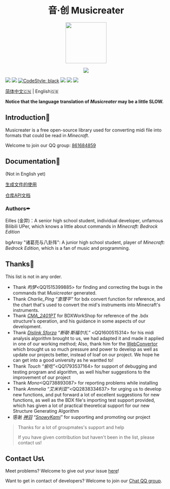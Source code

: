 <h1 align="center">音·创 Musicreater</h1>

<p align="center">
<img width="128" height="128" src="https://s1.ax1x.com/2022/05/06/Ouhghj.md.png" >
</p>

<p align="center">
<img src="https://forthebadge.com/images/badges/built-with-love.svg">
<p>

[![][Bilibili: Eilles]](https://space.bilibili.com/397369002/)
[![][Bilibili: bgArray]](https://space.bilibili.com/604072474) 
[![CodeStyle: black]](https://github.com/psf/black)
![][python]
[![][license]](LICENSE)
[![][release]](../../releases)

[简体中文🇨🇳](README.md) | English🇬🇧


**Notice that the language translation of *Musicreater* may be a little SLOW.**

## Introduction🚀

Musicreater is a free open-source library used for converting midi file into formats that could be read in *Minecraft*.

Welcome to join our QQ group: [861684859](https://jq.qq.com/?_wv=1027&k=hpeRxrYr)

## Documentation📄

(Not in English yet)

[生成文件的使用](./docs/%E7%94%9F%E6%88%90%E6%96%87%E4%BB%B6%E7%9A%84%E4%BD%BF%E7%94%A8%E8%AF%B4%E6%98%8E.md)

[仓库API文档](./docs/%E5%BA%93%E7%9A%84%E7%94%9F%E6%88%90%E4%B8%8E%E5%8A%9F%E8%83%BD%E6%96%87%E6%A1%A3.md)

### Authors✒

Eilles (金羿)：A senior high school student, individual developer, unfamous Bilibili UPer, which knows a little about commands in *Minecraft: Bedrock Edition*

bgArray "诸葛亮与八卦阵": A junior high school student, player of *Minecraft: Bedrock Edition*, which is a fan of music and programming.


## Thanks🙏
This list is not in any order.

-   Thank *昀梦*\<QQ1515399885\> for finding and correcting the bugs in the commands that *Musicreater* generated.
-   Thank *Charlie_Ping “查理平”* for bdx convert function for reference, and the chart that's used to convert the mid's instruments into Minecraft's instruments.
-   Thank *[CMA_2401PT](https://github.com/CMA2401PT)* for BDXWorkShop for reference of the .bdx structure's operation, and his guidance in some aspects of our development.
-   Thank *[Dislink Sforza](https://github.com/Dislink) “断联·斯福尔扎”* \<QQ1600515314\> for his midi analysis algorithm brought to us, we had adapted it and made it applied in one of our working method; Also, thank him for the [WebConvertor](https://dislink.github.io/midi2bdx/) which brought us so much pressure and power to develop as well as update our projects better, instead of loaf on our project. We hope he can get into a good university as he wantted to!
-   Thank *Touch “偷吃”*\<QQ1793537164\> for support of debugging and testing program and algorithm, as well his/her suggestions to the improvement of our project
-   Thank *Mono*\<QQ738893087\> for reporting problems while installing
-	Thank *Ammelia “艾米利亚”*\<QQ2838334637\> for urging us to develop new functions, and put forward a lot of excellent suggestions for new functions, as well as the BDX file's importing test support provided, which has given a lot of practical theoretical support for our new Structure Generating Algorithm
-	感谢 *[神羽](https://gitee.com/snowykami) “[SnowyKami](https://github.com/snowyfirefly)”* for supporting and promoting our project

> Thanks for a lot of groupmates's support and help
>
> If you have given contribution but haven't been in the list, please contact us!

## Contact Us📞

Meet problems? Welcome to give out your issue [here](https://gitee.com/EillesWan/Musicreater/issues/new)!

Want to get in contact of developers? Welcome to join our [Chat QQ group](https://jq.qq.com/?_wv=1027&k=hpeRxrYr).



[Bilibili: Eilles]: https://img.shields.io/badge/Bilibili-%E5%87%8C%E4%BA%91%E9%87%91%E7%BE%BF-00A1E7?style=for-the-badge
[Bilibili: bgArray]: https://img.shields.io/badge/Bilibili-%E8%AF%B8%E8%91%9B%E4%BA%AE%E4%B8%8E%E5%85%AB%E5%8D%A6%E9%98%B5-00A1E7?style=for-the-badge
[CodeStyle: black]: https://img.shields.io/badge/code%20style-black-121110.svg?style=for-the-badge
[python]: https://img.shields.io/badge/python-3.6-AB70FF?style=for-the-badge
[release]: https://img.shields.io/github/v/release/EillesWan/Musicreater?style=for-the-badge
[license]: https://img.shields.io/badge/Licence-Apache-228B22?style=for-the-badge